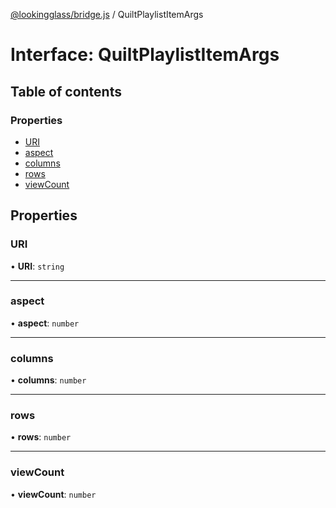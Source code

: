 [@lookingglass/bridge.js](../README.md) / QuiltPlaylistItemArgs

# Interface: QuiltPlaylistItemArgs

## Table of contents

### Properties

- [URI](QuiltPlaylistItemArgs.md#uri)
- [aspect](QuiltPlaylistItemArgs.md#aspect)
- [columns](QuiltPlaylistItemArgs.md#columns)
- [rows](QuiltPlaylistItemArgs.md#rows)
- [viewCount](QuiltPlaylistItemArgs.md#viewcount)

## Properties

### URI

• **URI**: `string`

___

### aspect

• **aspect**: `number`

___

### columns

• **columns**: `number`

___

### rows

• **rows**: `number`

___

### viewCount

• **viewCount**: `number`
